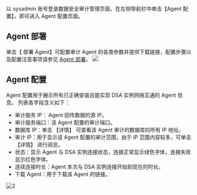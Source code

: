 以 sysadmin 账号登录数据安全审计管理页面，在左侧导航栏中单击【Agent 配置】，即可进入 Agent 配置页面。
## Agent 部署
单击【 部署 Agent】可配置审计 Agent 的各类参数并提供下载链接，配置步骤以及配置注意事项请参见 [Agent 部署](https://cloud.tencent.com/document/product/856/17385)。
![](https://main.qcloudimg.com/raw/b5e1a655581831675549268a7f111e39.png)
## Agent 配置
Agent 配置用于展示所有已正确安装且能实现 DSA 实例网络互通的 Agent 信息。
列表各字段含义如下：
- 审计服务 IP： Agent 回传数据的源 IP。
- 审计服务端口：该 Agent 配置的审计端口。
- 数据库 IP：单击 【详情】 可查看该 Agent 审计的数据库的所有 IP 地址。
- 审计 IP：用于显示该 Agent 配置的审计范围，由于 IP 范围内容较多，可单击 【详情】 进行阅览。
- 状态：显示 Agent 与 DSA 实例连接状态，连接正常显示绿色字体，连接失败显示红色字体。
- 连续连接时长：Agent 本次与 DSA 实例连接开始到现在的时长。
- 下载 Agent：用于下载该 Agent 的链接。

![2](https://main.qcloudimg.com/raw/e04aa5559a98df5a90c8375606ed9bdf.png)
